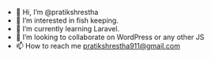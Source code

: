 - 👋 Hi, I’m @pratikshrestha
- 👀 I’m interested in fish keeping.
- 🌱 I’m currently learning Laravel.
- 💞️ I’m looking to collaborate on WordPress or any other JS
- 📫 How to reach me pratikshrestha911@gmail.com

<!---
pratikshrestha/pratikshrestha is a ✨ special ✨ repository because its `README.md` (this file) appears on your GitHub profile.
You can click the Preview link to take a look at your changes.
--->
